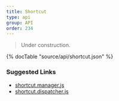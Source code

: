 ```yaml
---
title: Shortcut
type: api
group: API
order: 234
---
```

> Under construction.

{% docTable "source/api/shortcut.json" %}

### Suggested Links

* [shortcut.manager.js](https://github.com/qgrid/ng2/blob/master/core/shortcut/shortuct.manager.js)
* [shortcut.dispatcher.js](https://github.com/qgrid/ng2/blob/master/core/shortcut/shortcut.dispatcher.js)

